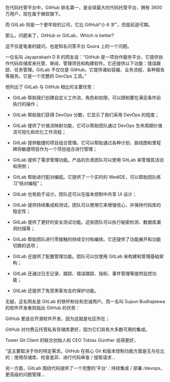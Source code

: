 在代码托管平台中，GitHub 排名第一，是全球最大的代码托管平台，拥有 3600 万用户，现在属于微软旗下。

而 GitLab 则是一个更年轻的公司，它比 GitHub“小 6 岁”，但是前途可期。

那么，问题来了，GitHub or GitLab，Which is better?

这不仅是笔者的疑问，也是知名问答平台 Quora 上的一个问题。

一位名叫 Jayaprakash D B 的网友说：“GitHub 是一项协作服务平台，它提供协作代码存储库来托管、审阅、管理项目和构建软件。它还提供以下功能：错误跟踪、任务管理。GitLab 不仅仅是 GitHub，它提供诸如容器、业务流程、各种报告等服务。它是一个完整的 DevOps 工具。”

他列出了 GitLab 与 GitHub 相比的主要优势：

- GitLab 帮助我们创建自定义工作流、角色和权限，可以限制要在满足条件前执行的操作；

- GitLab 帮助我们获得 DevOps 分数，它显示了我们采用 DevOps 的程度；

- GitLab 提供了价值流映射功能，它可以帮助团队通过 DevOps 生命周期价值流可视化和优化工作流程；

- GitLab 提供敏捷的项目组合管理。它可以帮助通过各种计划、路线图和里程碑将敏捷项目作为一个项目组合进行管理；

- GitLab 提供了需求管理功能。产品的负责团队可以使用 GitLab 来管理其活动和用例；

- GitLab 帮助进行配对编程。它提供了一个实时的 WedIDE，可以帮助团队练习“结对编程”；

- GitLab 也有助于设计。团队还可以在版本控制中共享 UI 设计；

- GitLab 提供持续集成和测试。团队可以使用它来增强信心，并保持代码库的稳定性；

- GitLab 提供了更好的安全测试功能。这些团队可以执行秘密检测、数据库漏洞扫描等；

- GitLab 帮助团队进行零接触的持续交付和编排。它还提供了功能展开和功能切换的选项；

- GitLab 还提供了配置管理功能。团队可以仅使用 GitLab 来构建和管理基础架构；

- GitLab 还通过日志记录、跟踪、错误跟踪、指标、事件管理等提供监控功能；

- GitLab 还提供了免受黑客攻击的保护功能。

无疑，这名网友是 GitLab 的铁杆粉丝和忠诚用户。而一名叫 Supun Budhajeewa 的软件开发者则指出 GitHub 的优势：

GitHub 更适合开源软件开发，因为这就是社区所在；

GitHub 对付费云托管私有存储库更好，因为它们具有大多数可用的集成。

Tower Git Client 的联合创始人和 CEO Tobias Günther 说得更好，

“这主要取决于你的特定需求。GitHub 在核心 Git 和版本控制功能方面是无与伦比的：使用存储库、检查差异、进行代码审查 / 提取请求…

另一方面，GitLab 围绕代码提供了一个完整的‘平台’：持续集成 / 部署 /devops，更高级的问题管理…
